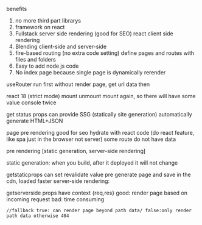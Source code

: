 benefits
1. no more third part librarys
2. framework on react
3. Fullstack server side rendering (good for SEO) react client side rendering
4. Blending client-side and server-side
5. fire-based routing (no extra code setting) define pages and routes with files and folders
6. Easy to add node js code
7. No index page because single page is dynamically rerender

useRouter run first without render page, get url data then

react 18 (strict mode) mount unmount mount again, so there will have some value console twice

get status props can provide SSG (statically site generation) automatically generate HTML+JSON

page pre rendering
good for seo
hydrate with react code (do react feature, like spa just in the browser not server)
some route do not have data

pre rendering [static generation, server-side rendering]

static generation: when you build, after it deployed it will not change

getstaticprops can set revalidate value
pre generate page and save in the cdn, loaded faster
server-side rendering: 

getserverside props have context {req,res}
good: render page based on incoming request
bad: time consuming

	//fallback true: can render page beyond path data/ false:only render path data otherwise 404